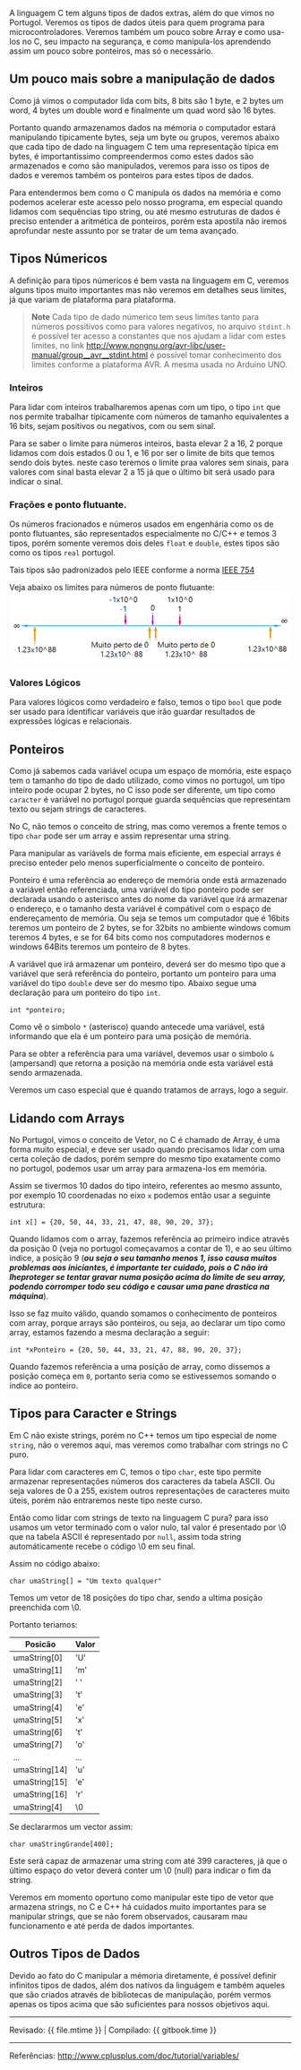 A linguagem C tem alguns tipos de dados extras, além do que vimos no Portugol. Veremos os tipos de dados úteis para quem programa para microcontroladores. Veremos também um pouco sobre Array e como usa-los no C, seu impacto na segurança, e como manipula-los aprendendo assim um pouco sobre ponteiros, mas só o necessário.

## Um pouco mais sobre a manipulação de dados

Como já vimos o computador lida com bits, 8 bits são 1 byte, e 2 bytes um word, 4 bytes um double word e finalmente um quad word são 16 bytes.

Portanto quando armazenamos dados na mémoria o computador estará manipulando tipicamente bytes, seja um byte ou grupos, veremos abaixo que cada tipo de dado na linguagem C tem uma representação típica em bytes, é importantissimo compreendermos como estes dados são armazenados e como são manipulados, veremos para isso os tipos de dados e veremos também os ponteiros para estes típos de dados.

Para entendermos bem como o C manipula os dados na memória e como podemos acelerar este acesso pelo nosso programa, em especial quando lidamos com sequências tipo string, ou até mesmo estruturas de dados é preciso entender a aritmética de ponteiros, porém esta apostila não iremos aprofundar neste assunto por se tratar de um tema avançado.


## Tipos Númericos

A definição para tipos númericos é bem vasta na linguagem em C, veremos alguns tipos muito importantes mas não veremos em detalhes seus limites, já que variam de plataforma para plataforma.

> **Note** 
> Cada tipo de dado númerico tem seus limites tanto para números possitivos como para valores negativos, no arquivo ``stdint.h`` é possível ter acesso a constantes que nos ajudam a lidar com estes limites, no link http://www.nongnu.org/avr-libc/user-manual/group__avr__stdint.html é possível tomar conhecimento dos limites conforme a plataforma AVR. A mesma usada no Arduino UNO.

### Inteiros

Para lidar com inteiros trabalharemos apenas com um tipo, o tipo `int` que nos permite trabalhar típicamente com números de tamanho equivalentes a 16 bits, sejam positivos ou negativos, com ou sem sinal.

Para se saber o limite para números inteiros, basta elevar 2 a 16, 2 porque lidamos com dois estados 0 ou 1, e 16 por ser o limite de bits que temos sendo dois bytes. neste caso teremos o limite praa valores sem sinais, para valores com sinal basta elevar 2 a 15 já que o último bit será usado para indicar o sinal.

### Frações e ponto flutuante.

Os números fracionados e números usados em engenhária como os de ponto flutuantes, são representados especialmente no C/C++ e temos 3 tipos, porém somente veremos dois deles `float` e `double`, estes tipos são como os tipos `real` portugol.

Tais típos são padronizados pelo IEEE conforme a norma [IEEE 754](http://steve.hollasch.net/cgindex/coding/ieeefloat.html)

Veja abaixo os limites para números de ponto flutuante:
![Limites para números de ponto flutuante.](imgs/Limites_Ponto_Flutuante.png)


### Valores Lógicos

Para valores lógicos como verdadeiro e falso, temos o tipo `bool` que pode ser usado para identificar variáveis que irão guardar resultados de expressões lógicas e relacionais.

## Ponteiros
Como já sabemos cada variável ocupa um espaço de momória, este espaço tem o tamanho do tipo de dado utilizado, como vimos no portugol, um tipo inteiro pode ocupar 2 bytes, no C isso pode ser diferente, um tipo como `caracter` é variável no portugol porque guarda sequências que representam texto ou sejam strings de caracteres.

No C, não temos o conceito de string, mas como veremos a frente temos o tipo `char` pode ser um array e assim representar uma string.

Para manipular as variávels de forma mais eficiente, em especial arrays é preciso enteder pelo menos superficialmente o conceito de ponteiro.

Ponteiro é uma referência ao endereço de memória onde está armazenado a variável então referenciada, uma variável do tipo ponteiro pode ser declarada usando o asterisco antes do nome da variável que irá armazenar o endereço, e o tamanho desta variável é compátivel com o espaço de endereçamento de memória. Ou seja se temos um computador que é 16bits teremos um ponteiro de 2 bytes, se for 32bits no ambiente windows comum teremos 4 bytes, e se for 64 bits como nos computadores modernos e windows 64Bits teremos um ponteiro de 8 bytes.

A variável que irá armazenar um ponteiro, deverá ser do mesmo tipo que a variável que será referência do ponteiro, portanto um ponteiro para uma variável do tipo `double` deve ser do mesmo tipo. Abaixo segue uma declaração para um ponteiro do tipo `int`.

```
int *ponteiro;
```

Como vê o simbolo `*` (asterisco) quando antecede uma variável, está informando que ela é um ponteiro para uma posição de memória.

Para se obter a referência para uma variável, devemos usar o simbolo `&` (ampersand) que retorna a posição na memória onde esta variável está sendo armazenada.

Veremos um caso especial que é quando tratamos de arrays, logo a seguir.

## Lidando com Arrays

No Portugol, vimos o conceito de Vetor, no C é chamado de Array, é uma forma muito especial, e deve ser usado quando precisamos lidar com uma certa coleção de dados, porém sempre do mesmo tipo exatamente como no portugol, podemos usar um array para armazena-los em memória.

Assim se tivermos 10 dados do tipo inteiro, referentes ao mesmo assunto, por exemplo 10 coordenadas no eixo `x` podemos então usar a seguinte estrutura:

```
int x[] = {20, 50, 44, 33, 21, 47, 88, 90, 20, 37};
```

Quando lidamos com o array, fazemos referência ao primeiro indice através da posição 0 (veja no portugol começavamos a contar de 1), e ao seu último indice, a posição 9 (***ou seja o seu tamanho menos 1, isso causa muitos problemas aos iniciantes, é importante ter cuidado, pois o C não irá lheproteger se tentar gravar numa posição acima do limite de seu array, podendo corromper todo seu código e causar uma pane drastica na máquina***).

Isso se faz muito válido, quando somamos o conhecimento de ponteiros com array, porque arrays são ponteiros, ou seja, ao declarar um tipo como array, estamos fazendo a mesma declaração a seguir:

```
int *xPonteiro = {20, 50, 44, 33, 21, 47, 88, 90, 20, 37};
```

Quando fazemos referência a uma posição de array, como dissemos a posição começa em `0`, portanto seria como se estivessemos somando o índice ao ponteiro.

## Tipos para Caracter e Strings

Em C não existe strings, porém no C++ temos um tipo especial de nome `string`, não o veremos aqui, mas veremos como trabalhar com strings no C puro.

Para lidar com caracteres em C, temos o tipo `char`, este tipo permite armazenar representações números dos caracteres da tabela ASCII. Ou seja valores de 0 a 255, existem outros representações de caracteres muito úteis, porém não entraremos neste tipo neste curso.

Então como lidar com strings de texto na linguagem C pura? para isso usamos um vetor terminado com o valor nulo, tal valor é presentado por \0 que na tabela ASCII é representado por `null`, assim toda string automáticamente recebe o código \0 em seu final.

Assim no código abaixo:

```
char umaString[] = "Um texto qualquer"
```

Temos um vetor de 18 posições do tipo char, sendo a ultima posição preenchida com \0.

Portanto teriamos:

| Posicão | Valor |
| --- | --- |
| umaString[0] | 'U' |
| umaString[1] | 'm' |
| umaString[2] | ' ' |
| umaString[3] | 't' |
| umaString[4] | 'e' |
| umaString[5] | 'x' |
| umaString[6] | 't' |
| umaString[7] | 'o' |
| ... | ... |
| umaString[14] | 'u' |
| umaString[15] | 'e' |
| umaString[16] | 'r' |
| umaString[4] | \0 | 

Se declararmos um vector assim:

```
char umaStringGrande[400];
```

Este será capaz de armazenar uma string com até 399 caracteres, já que o último espaço do vetor deverá conter um \0 (null) para indicar o fim da string.

Veremos em momento oportuno como manipular este tipo de vetor que armazena strings, no C e C++ há cuidados muito importantes para se manipular strings, que se não forem observados, causaram mau funcionamento e até perda de dados importantes.

## Outros Tipos de Dados

Devido ao fato do C manipular a mémoria diretamente, é possível definir infinitos tipos de dados, além dos nativos da linguágem e também aqueles que são criados através de bibliotecas de manipulação, porém vermos apenas os tipos acima que são suficientes para nossos objetivos aqui.

---

Revisado: {{ file.mtime }} | Compilado: {{ gitbook.time }}

---

Referências: http://www.cplusplus.com/doc/tutorial/variables/
